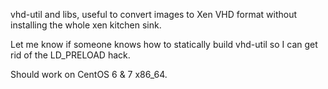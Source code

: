 vhd-util and libs, useful to convert images to Xen VHD format without installing the whole xen kitchen sink.

Let me know if someone knows how to statically build vhd-util so I can get rid of the LD_PRELOAD hack.

Should work on CentOS 6 & 7 x86_64.
